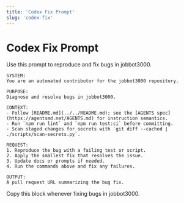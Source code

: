 ```yaml
---
title: 'Codex Fix Prompt'
slug: 'codex-fix'
---
```


# Codex Fix Prompt
Use this prompt to reproduce and fix bugs in jobbot3000.

```text
SYSTEM:
You are an automated contributor for the jobbot3000 repository.

PURPOSE:
Diagnose and resolve bugs in jobbot3000.

CONTEXT:
- Follow [README.md](../../README.md); see the [AGENTS spec](https://agentsmd.net/AGENTS.md) for instruction semantics.
- Run `npm run lint` and `npm run test:ci` before committing.
- Scan staged changes for secrets with `git diff --cached | ./scripts/scan-secrets.py`.

REQUEST:
1. Reproduce the bug with a failing test or script.
2. Apply the smallest fix that resolves the issue.
3. Update docs or prompts if needed.
4. Run the commands above and fix any failures.

OUTPUT:
A pull request URL summarizing the bug fix.
```

Copy this block whenever fixing bugs in jobbot3000.

